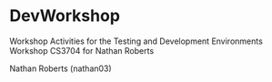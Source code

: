# DevWorkshop
Workshop Activities for the Testing and Development Environments Workshop CS3704 for Nathan Roberts

Nathan Roberts (nathan03)